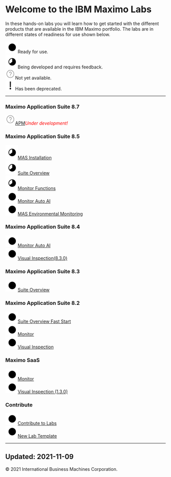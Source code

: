 # Welcome to the IBM Maximo Labs

In these hands-on labs you will learn how to get started with the different products that are available in the IBM Maximo 
portfolio.  The labs are in different states of readiness for use shown below.

 ![Ready](./img/readynew.png)Ready for use. <br/>
 ![Under Development](./img/under_development.png)Being developed and requires feedback.<br/>
 ![Not Started](./img/not_started.png)Not yet available.<br/>
 ![Deprecated](./img/deprecated.png)Has been deprecated.<br/>
 
---
### Maximo Application Suite 8.7

  ![Not Started](./img/not_started.png)[APM](/apm_8.7/)<span style="color:red">*Under development!*</span><br/>
  
### Maximo Application Suite 8.5

  ![Under Development: ](./img/under_development.png)[MAS Installation](/ocp_8.5/)<br/>
  ![Under Development: ](./img/under_development.png)[Suite Overview](/mas_8.5/)<br/>
  ![Under Development: ](./img/under_development.png)[Monitor Functions](/monitor_8.5/)<br/>
  ![Ready](./img/readynew.png)[Monitor Auto AI](/monitor_autoai_8.5/)<br/>
  ![Ready](./img/readynew.png)[MAS Environmental Monitoring](/sustain_mas/)

### Maximo Application Suite 8.4

  ![Ready](./img/readynew.png)[Monitor Auto AI](/monitor_autoai_8.4/)<br/> 
  ![Ready](./img/readynew.png)[Visual Inspection(8.3.0)](/mvi_8.4/)  

### Maximo Application Suite 8.3

  ![Ready](./img/readynew.png)[Suite Overview](/mas_8.3/) 
   
### Maximo Application Suite 8.2

  ![Ready](./img/readynew.png)[Suite Overview Fast Start](/apm_fs21/)  
  ![Ready](./img/readynew.png)[Monitor](/monitor_8.2/)  
  ![Ready](./img/readynew.png)[Visual Inspection](/mvi_8.2/)  
    
### Maximo SaaS

  ![Ready](./img/readynew.png)[Monitor](/monitor_saas/)  
  ![Ready](./img/readynew.png)[Visual Inspection (1.3.0)](/mvi_saas/)  


### Contribute

  ![Ready](./img/readynew.png)[Contribute to Labs](/contribute/)  
  ![Ready](./img/readynew.png)[New Lab Template](/template_1.0/)  

---
**Updated: 2021-11-09**
---

© 2021 International Business Machines Corporation.
